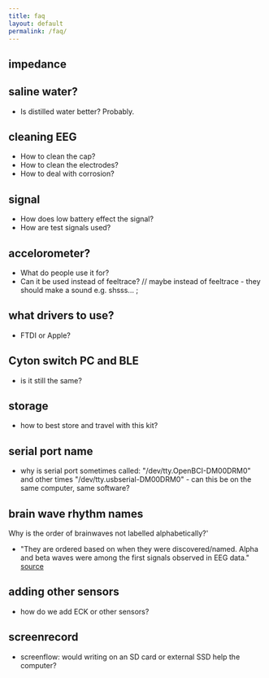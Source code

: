 ```yaml
---
title: faq
layout: default
permalink: /faq/
---
```


## impedance

## saline water?
- Is distilled water better? Probably. 

## cleaning EEG
- How to clean the cap? 
- How to clean the electrodes? 
- How to deal with corrosion? 

## signal 
- How does low battery effect the signal? 
- How are test signals used? 

## accelorometer? 
- What do people use it for? 
- Can it be used instead of feeltrace?
// maybe instead of feeltrace - they should make a sound e.g. shsss... ; 

## what drivers to use? 
- FTDI or Apple? 

## Cyton switch PC and BLE
- is it still the same? 

## storage
- how to best store and travel with this kit? 

## serial port name
* why is serial port sometimes called: "/dev/tty.OpenBCI-DM00DRM0" and other times "/dev/tty.usbserial-DM00DRM0" - can this be on the same computer, same software?

## brain wave rhythm names
Why is the order of brainwaves not labelled alphabetically?'

- "They are ordered based on when they were discovered/named. Alpha and beta waves were among the first signals observed in EEG data." [source](https://psychology.stackexchange.com/questions/9202/why-is-the-order-of-brainwaves-not-labelled-alphabetically)

## adding other sensors
- how do we add ECK or other sensors?

## screenrecord
- screenflow: would writing on an SD card or external SSD help the computer?

